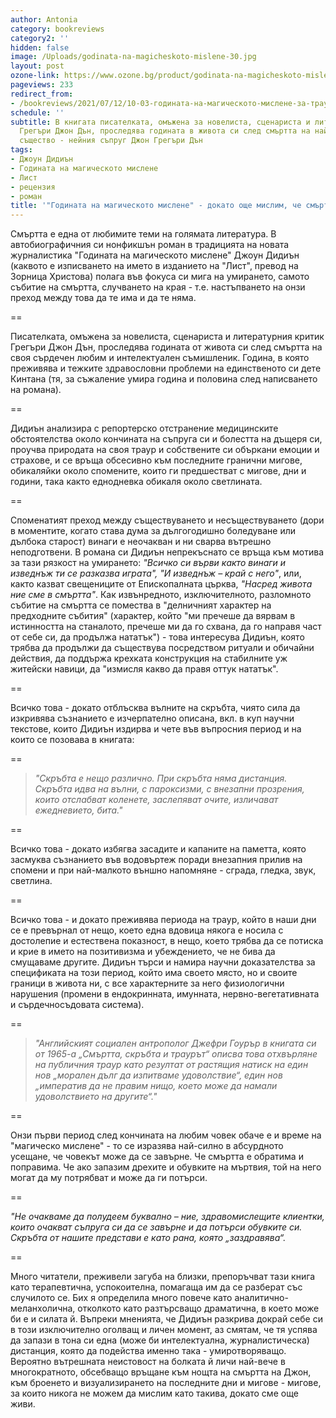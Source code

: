 ```yaml
---
author: Antonia
category: bookreviews
category2: ''
hidden: false
image: /Uploads/godinata-na-magicheskoto-mislene-30.jpg
layout: post
ozone-link: https://www.ozone.bg/product/godinata-na-magicheskoto-mislene/
pageviews: 233
redirect_from:
- /bookreviews/2021/07/12/10-03-годината-на-магическото-мислене-за-траура-и-граничния-миг-на-умирането
schedule: ''
subtitle: В книгата писателката, омъжена за новелиста, сценариста и литературния критик
  Грегъри Джон Дън, проследява годината в живота си след смъртта на най-близкото й
  същество - нейния съпруг Джон Грегъри Дън
tags:
- Джоун Дидиън
- Годината на магическото мислене
- Лист
- рецензия
- роман
title: '"Годината на магическото мислене" - докато още мислим, че смъртта е поправима'
---
```


Смъртта е една от любимите теми на голямата литература. В автобиографичния си нонфикшън роман в традицията на новата журналистика "Годината на магическото мислене" Джоун Дидиън (каквото е изписването на името в изданието на "Лист", превод на Зорница Христова) полага във фокуса си мига на умирането, самото събитие на смъртта, случването на края - т.е. настъпването на онзи преход между това да те има и да те няма. 

\==

Писателката, омъжена за новелиста, сценариста и литературния критик Грегъри Джон Дън, проследява годината от живота си след смъртта на своя сърдечен любим и интелектуален съмишленик. Година, в която преживява и тежките здравословни проблеми на единственото си дете Кинтана (тя, за съжаление умира година и половина след написването на романа). 

\==

Дидиън анализира с репортерско отстранение медицинските обстоятелства около кончината на съпруга си и болестта на дъщеря си, проучва природата на своя траур и собствените си объркани емоции и страхове, и се връща обсесивно към последните гранични мигове, обикаляйки около спомените, които ги предшестват с мигове, дни и години, така както еднодневка обикаля около светлината. 

\==

Споменатият преход между съществуването и несъществуването (дори в моментите, когато става дума за дългогодишно боледуване или дълбока старост) винаги е неочакван и ни сварва вътрешно неподготвени. В романа си Дидиън непрекъснато се връща към мотива за тази рязкост на умирането: *"Всичко си върви както винаги и изведнъж ти се разказва играта", "И изведнъж – край с него"*, или, както казват свещениците от Епископалната църква, *"Насред живота ние сме в смъртта"*. Как извънредното, изключителното, разломното събитие на смъртта се помества в "делничният характер на предходните събития" (характер, който "ми пречеше да вярвам в истинността на станалото, пречеше ми да го схвана, да го направя част от себе си, да продължа нататък") - това интересува Дидиън, която трябва да продължи да съществува посредством ритуали и обичайни действия, да поддържа крехката конструкция на стабилните уж житейски навици, да "измисля какво да правя оттук нататък". 

\==

Всичко това - докато отблъсква вълните на скръбта, чиято сила да изкривява съзнанието е изчерпателно описана, вкл. в куп научни текстове, които Дидиън издирва и чете във въпросния период и на които се позовава в книгата:

\==

> *"Скръбта е нещо различно. При скръбта няма дистанция. Скръбта идва на вълни, с пароксизми, с внезапни прозрения, които отслабват коленете, заслепяват очите, изличават ежедневието, бита."*

\==

Всичко това - докато избягва засадите и капаните на паметта, която засмуква съзнанието във водовъртеж поради внезапния прилив на спомени и при най-малкото външно напомняне - сграда, гледка, звук, светлина. 

\==

Всичко това - и докато преживява периода на траур, който в наши дни се е превърнал от нещо, което една вдовица някога е носила с достолепие и естествена показност, в нещо, което трябва да се потиска и крие в името на позитивизма и убеждението, че не бива да смущаваме другите. Дидиън търси и намира научни доказателства за спецификата на този период, който има своето място, но и своите граници в живота ни, с все характерните за него физиологични нарушения (промени в ендокринната, имунната, нервно-вегетативната и сърдечносъдовата система). 

\==

> *"Английският социален антрополог Джефри Гоурър в книгата си от 1965-а „Смъртта, скръбта и траурът“ описва това отхвърляне на публичния траур като резултат от растящия натиск на един нов „морален дълг да изпитваме удоволствие“, един нов „императив да не правим нищо, което може да намали удоволствието на другите“."*  

\==

Онзи първи период след кончината на любим човек обаче е и време на "магическо мислене" - то се изразява най-силно в абсурдното усещане, че човекът може да се завърне. Че смъртта е обратима и поправима. Че ако запазим дрехите и обувките на мъртвия, той на него могат да му потрябват и може да ги потърси. 

\==

*"Не очакваме да полудеем буквално – ние, здравомислещите клиентки, които очакват съпруга си да се завърне и да потърси обувките си. Скръбта от нашите представи е като рана, която „заздравява“.*

\==

Много читатели, преживели загуба на близки, препоръчват тази книга като терапевтична, успокоителна, помагаща им да се разберат със случилото се. Бих я определила много повече като аналитично-меланхолична, отколкото като разтърсващо драматична, в което може би е и силата й. Въпреки мненията, че Дидиън разкрива докрай себе си в този изключително оголващ и личен момент, аз смятам, че тя успява да запази в тона си една (може би интелектуална, журналистическа) дистанция, която да подейства именно така - умиротворяващо. Вероятно вътрешната неистовост на болката й личи най-вече в многократното, обсебващо връщане към нощта на смъртта на Джон, към броенето и визуализирането на последните дни и мигове - мигове, за които никога не можем да мислим като такива, докато сме още живи.